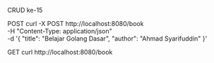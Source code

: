 CRUD ke-15

POST
curl -X POST http://localhost:8080/book \
-H "Content-Type: application/json" \
-d '{
  "title": "Belajar Golang Dasar",
  "author": "Ahmad Syarifuddin"
}'


GET
curl http://localhost:8080/book